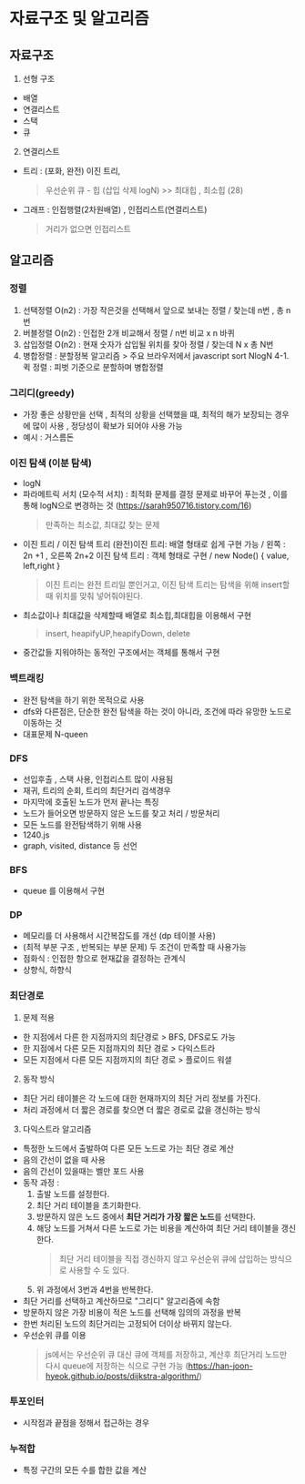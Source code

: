 # 자료구조 및 알고리즘

## 자료구조

1. 선형 구조

- 배열
- 연결리스트
- 스택
- 큐

2. 연결리스트

- 트리 : (포화, 완전) 이진 트리,
  > 우선순위 큐 - 힙 (삽입 삭제 logN) >> 최대힙 , 최소힙 (28)
- 그래프 : 인접행렬(2차원배열) , 인접리스트(연결리스트)
  > 거리가 없으면 인접리스트

## 알고리즘

### 정렬

1. 선택정렬 O(n2) : 가장 작은것을 선택해서 앞으로 보내는 정렬 / 찾는데 n번 , 총 n번
2. 버블정렬 O(n2) : 인접한 2개 비교해서 정렬 / n번 비교 x n 바퀴
3. 삽입정렬 O(n2) : 현재 숫자가 삽입될 위치를 찾아 정렬 / 찾는데 N x 총 N번
4. 병합정렬 : 분할정복 알고리즘 > 주요 브라우저에서 javascript sort NlogN
   4-1. 퀵 정렬 : 피벗 기준으로 분할하며 병합정렬

### 그리디(greedy)

- 가장 좋은 상황만을 선택 , 최적의 상황을 선택했을 떄, 최적의 해가 보장되는 경우에 많이 사용 , 정당성이 확보가 되어야 사용 가능
- 예시 : 거스름돈

### 이진 탐색 (이분 탐색)

- logN
- 파라메트릭 서치 (모수적 서치) : 최적화 문제를 결정 문제로 바꾸어 푸는것 , 이를 통해 logN으로 변경하는 것 (https://sarah950716.tistory.com/16)
  > 만족하는 최소값, 최대값 찾는 문제

* 이진 트리 / 이진 탐색 트리
  (완전)이진 트리: 배열 형태로 쉽게 구현 가능 / 왼쪽 : 2n +1 , 오른쪽 2n+2
  이진 탐색 트리 : 객체 형태로 구현 / new Node() { value, left,right }
  > 이진 트리는 완전 트리일 뿐인거고, 이진 탐색 트리는 탐색을 위해 insert할때 위치를 맞춰 넣어줘야된다.
* 최소값이나 최대값을 삭제할때 배열로 최소힙,최대힙을 이용해서 구현
  > insert, heapifyUP,heapifyDown, delete
* 중간값들 지워야하는 동적인 구조에서는 객체를 통해서 구현

### 백트래킹

- 완전 탐색을 하기 위한 목적으로 사용
- dfs와 다른점은, 단순한 완전 탐색을 하는 것이 아니라, 조건에 따라 유망한 노드로 이동하는 것
- 대표문제 N-queen

### DFS

- 선입후출 , 스택 사용, 인접리스트 많이 사용됨
- 재귀, 트리의 순회, 트리의 최단거리 검색경우
- 마지막에 호출된 노드가 먼저 끝나는 특징
- 노드가 들어오면 방문하지 않은 노드를 찾고 처리 / 방문처리
- 모든 노드를 완전탐색하기 위해 사용
- 1240.js
- graph, visited, distance 등 선언

### BFS

- queue 를 이용해서 구현

### DP

- 메모리를 더 사용해서 시간복잡도를 개선 (dp 테이블 사용)
- (최적 부분 구조 , 반복되는 부분 문제) 두 조건이 만족할 때 사용가능
- 점화식 : 인접한 항으로 현재값을 결정하는 관계식
- 상향식, 하향식

### 최단경로

1. 문제 적용

- 한 지점에서 다른 한 지점까지의 최단경로 > BFS, DFS로도 가능
- 한 지점에서 다른 모든 지점까지의 최단 경로 > 다익스트라
- 모든 지점에서 다른 모든 지점까지의 최단 경로 > 플로이드 워셜

2. 동작 방식

- 최단 거리 테이블은 각 노드에 대한 현재까지의 최단 거리 정보를 가진다.
- 처리 과정에서 더 짧은 경로를 찾으면 더 짧은 경로로 값을 갱신하는 방식

3. 다익스트라 알고리즘

- 특정한 노드에서 출발하여 다른 모든 노드로 가는 최단 경로 계산
- 음의 간선이 없을 때 사용
- 음의 간선이 있을때는 벨만 포드 사용
- 동작 과정 :
  1. 출발 노드를 설정한다.
  2. 최단 거리 테이블을 초기화한다.
  3. 방문하지 않은 노드 중에서 **최단 거리가 가장 짧은 노드**를 선택한다.
  4. 해당 노드를 거쳐서 다른 노드로 가는 비용을 계산하여 최단 거리 테이블을 갱신한다.
     > 최단 거리 테이블을 직접 갱신하지 않고 우선순위 큐에 삽입하는 방식으로 사용할 수 도 있다.
  5. 위 과정에서 3번과 4번을 반복한다.
- 최단 거리를 선택하고 계산하므로 "그리디" 알고리즘에 속함
- 방문하지 않은 가장 비용이 적은 노드를 선택해 임의의 과정을 반복
- 한번 처리된 노드의 최단거리는 고정되어 더이상 바뀌지 않는다.
- 우선순위 큐를 이용
  > js에서는 우선순위 큐 대신 큐에 객체를 저장하고, 계산후 최단거리 노드만 다시 queue에 저장하는 식으로 구현 가능 (https://han-joon-hyeok.github.io/posts/dijkstra-algorithm/)

### 투포인터

- 시작점과 끝점을 정해서 접근하는 경우

### 누적합

- 특정 구간의 모든 수를 합한 값을 계산
